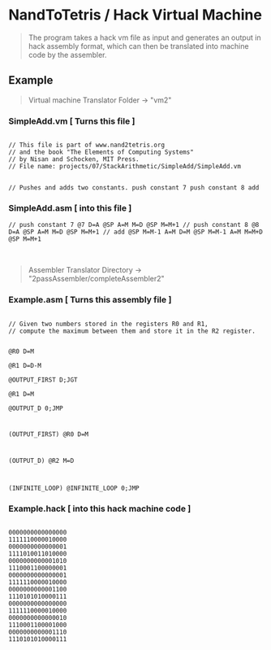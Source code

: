 # NandToTetris / Hack Virtual Machine

> The program takes a hack vm file as input and generates an output in hack assembly format, which can then be translated into machine code by the assembler.

## Example
> Virtual machine Translator Folder -> "vm2"

### SimpleAdd.vm [ Turns this file ]

<code>
// This file is part of www.nand2tetris.org
// and the book "The Elements of Computing Systems"
// by Nisan and Schocken, MIT Press.
// File name: projects/07/StackArithmetic/SimpleAdd/SimpleAdd.vm

// Pushes and adds two constants.
push constant 7
push constant 8
add
</code>

### SimpleAdd.asm  [ into this file ]

`
// push constant 7
@7
D=A
@SP
A=M
M=D
@SP
M=M+1
// push constant 8
@8
D=A
@SP
A=M
M=D
@SP
M=M+1
// add
@SP
M=M-1
A=M
D=M
@SP
M=M-1
A=M
M=M+D
@SP
M=M+1
`

<br/>

> Assembler Translator Directory -> "2passAssembler/completeAssembler2"

### Example.asm  [ Turns this assembly file ]

<code>
// Given two numbers stored in the registers R0 and R1,
// compute the maximum between them and store it in the R2 register.

  @R0
  D=M             
  @R1
  D=D-M    
  @OUTPUT_FIRST
  D;JGT      
  @R1
  D=M        
  @OUTPUT_D
  0;JMP   

(OUTPUT_FIRST)
  @R0
  D=M  

(OUTPUT_D)
  @R2
  M=D          

(INFINITE_LOOP)
  @INFINITE_LOOP
  0;JMP
</code>

### Example.hack  [ into this hack machine code ]

<code>
0000000000000000
1111110000010000
0000000000000001
1111010011010000
0000000000001010
1110001100000001
0000000000000001
1111110000010000
0000000000001100
1110101010000111
0000000000000000
1111110000010000
0000000000000010
1110001100001000
0000000000001110
1110101010000111
</code>